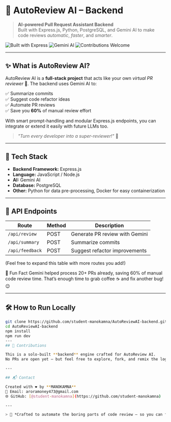 # 🤖 AutoReview AI – Backend

> **AI-powered Pull Request Assistant Backend**  
> Built with Express.js, Python, PostgreSQL, and Gemini AI to make code reviews *automatic*, *faster*, and *smarter*.  

![Built with Express](https://img.shields.io/badge/Express.js-Backend-green?style=flat-square)
![Gemini AI](https://img.shields.io/badge/Gemini-AI-blueviolet?style=flat-square)
![Contributions Welcome](https://img.shields.io/badge/contributions-welcome-brightgreen?style=flat-square)

---

## ✨ What is AutoReview AI?

AutoReview AI is a **full-stack project** that acts like your own *virtual PR reviewer* 🤝. The backend uses Gemini AI to:  

✅ Summarize commits  
✅ Suggest code refactor ideas  
✅ Automate PR reviews  
✅ Save you **60%** of manual review effort  

With smart prompt-handling and modular Express.js endpoints, you can integrate or extend it easily with future LLMs too.  

> _"Turn every developer into a super-reviewer!"_ 🚀

---

## 🧩 Tech Stack

- **Backend Framework:** Express.js  
- **Language:** JavaScript / Node.js  
- **AI:** Gemini AI  
- **Database:** PostgreSQL  
- **Other:** Python for data pre-processing, Docker for easy containerization

---

## 🔌 API Endpoints

| Route | Method | Description |
|-------|--------|-------------|
| `/api/review` | POST | Generate PR review with Gemini |
| `/api/summary` | POST | Summarize commits |
| `/api/feedback` | POST | Suggest refactor improvements |

(Feel free to expand this table with more routes you add!)


🌟 Fun Fact
Gemini helped process 20+ PRs already, saving 60% of manual code review time. That’s enough time to grab coffee ☕ and fix another bug! 😉

---

## 🛠️ How to Run Locally

```bash
git clone https://github.com/student-manokamna/AutoReviewAI-backend.git
cd AutoReviewAI-backend
npm install
npm run dev
---
## 🤝 Contributions

This is a solo-built **backend** engine crafted for AutoReview AI.  
No PRs are open yet — but feel free to explore, fork, and remix the logic! 🧪⚙️

---

## 📬 Contact

Created with ❤️ by **MANOKAMNA**  
📧 Email: aroramoney473@gmail.com  
🌐 GitHub: [@student-manokamna](https://github.com/student-manokamna)

---

> 🧠 *Crafted to automate the boring parts of code review — so you can focus on building magic.* ✨


